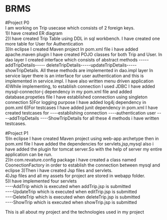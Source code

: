 # BRMS
#Project P0 <br>
I am working on Trip usecase which consists of 2 foreign keys. <br>
1)I have created ER diagram <br>
2)I have created Trip Table using DDL in sql workbench. I have created one more table for User for Authentication <br>
3)In eclipse I created Maven project In pom.xml file i have added apache.maven plugin I have created POJO classes for both Trip and User. In dao layer I created interface which consists of abstract methods  -----addTripDetails----- deleteTripDetails-----updateTripDetails-----showTripDetails. All these methods are implemented in dao.impl layer In service layer there is an interface for user authentication and this is implemented in service.impl. I have also written menu driven application <br> 4)While implementing, to establish connection I used JDBC I have added mysql-connector-j dependency in my pom.xml file and added database.propeties file I have established connection using singleton connection 5)For logging purpose I have added log4j dependency in pom.xml 6)For testcases I have added junit dependency in pom.xml I have created testcases for ----establishing connection ----authentication user ----addTripDetails ----ShowTripDetails for all these 4 methods i have written testcases.

#Project P1 <br>
1)In eclipse I have created Maven project using web-app archetype then in pom.xml file I have added the dependencies for servlets,jsp,mysql also i have added the plugin for tomcat server.So with the help of server my entire application can be run.<br>
2)In com.revature.config package i have created a class named CoonectionFactory in order to establish the connection between mysql and eclipse
3)Then i have created Jsp files and servlets.<br>
4)Jsp files and all my assets for project are stored in webapp folder.<br>
5)I have implemented four servlets <br>
----AddTrip which is executed when addTrip.jsp is submitted <br>
----UpdateTrip which is executed when editTrip.jsp is submitted <br>
----DeleteTrip which is executed when deleteTrip.jsp is submitted <br>
----ShowTrip which is executed  when showTrip.jsp is submitted<br>



This is all about my project and the technologies used in my project
